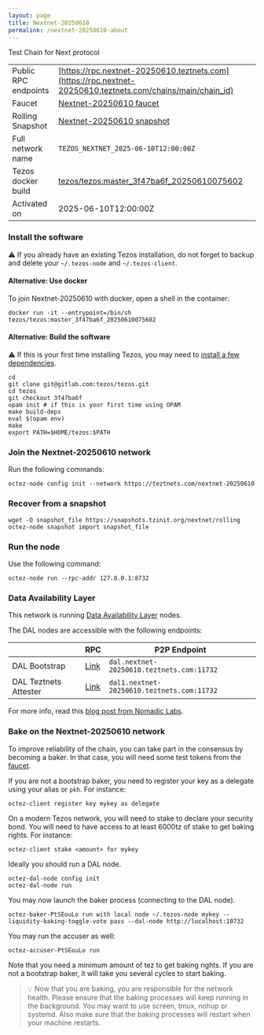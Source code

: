 ```yaml
---
layout: page
title: Nextnet-20250610
permalink: /nextnet-20250610-about
---
```


Test Chain for Next protocol

| | |
|-------|---------------------|
| Public RPC endpoints | [https://rpc.nextnet-20250610.teztnets.com](https://rpc.nextnet-20250610.teztnets.com/chains/main/chain_id)<br/> |
| Faucet | [Nextnet-20250610 faucet](https://faucet.nextnet-20250610.teztnets.com) |
| Rolling Snapshot | [Nextnet-20250610 snapshot](https://snapshots.tzinit.org/nextnet/rolling) |
| Full network name | `TEZOS_NEXTNET_2025-06-10T12:00:00Z` |
| Tezos docker build | [tezos/tezos:master_3f47ba6f_20250610075602](https://hub.docker.com/r/tezos/tezos/tags?page=1&ordering=last_updated&name=master_3f47ba6f_20250610075602) |
| Activated on | 2025-06-10T12:00:00Z |





### Install the software

⚠️  If you already have an existing Tezos installation, do not forget to backup and delete your `~/.tezos-node` and `~/.tezos-client`.



#### Alternative: Use docker

To join Nextnet-20250610 with docker, open a shell in the container:

```
docker run -it --entrypoint=/bin/sh tezos/tezos:master_3f47ba6f_20250610075602
```


#### Alternative: Build the software

⚠️  If this is your first time installing Tezos, you may need to [install a few dependencies](https://tezos.gitlab.io/introduction/howtoget.html#setting-up-the-development-environment-from-scratch).

```
cd
git clone git@gitlab.com:tezos/tezos.git
cd tezos
git checkout 3f47ba6f
opam init # if this is your first time using OPAM
make build-deps
eval $(opam env)
make
export PATH=$HOME/tezos:$PATH
```

### Join the Nextnet-20250610 network

Run the following commands:

```
octez-node config init --network https://teztnets.com/nextnet-20250610

```


### Recover from a snapshot

```
wget -O snapshot_file https://snapshots.tzinit.org/nextnet/rolling
octez-node snapshot import snapshot_file
```


### Run the node

Use the following command:

```
octez-node run --rpc-addr 127.0.0.1:8732
```




### Data Availability Layer

This network is running [Data Availability Layer](https://tezos.gitlab.io/shell/dal.html) nodes.


The DAL nodes are accessible with the following endpoints:

| | RPC | P2P Endpoint |
|------------|---------|--------------|
| DAL Bootstrap | [Link](https://dal-bootstrap-rpc.nextnet-20250610.teztnets.com/p2p/gossipsub/scores) | `dal.nextnet-20250610.teztnets.com:11732` |
| DAL Teztnets Attester | [Link](https://dal-attester-rpc.nextnet-20250610.teztnets.com/p2p/gossipsub/scores) | `dal1.nextnet-20250610.teztnets.com:11732` |


For more info, read this [blog post from Nomadic Labs](https://research-development.nomadic-labs.com/data-availability-layer-tezos.html).



### Bake on the Nextnet-20250610 network

To improve reliability of the chain, you can take part in the consensus by becoming a baker. In that case, you will need some test tokens from the [faucet](https://faucet.nextnet-20250610.teztnets.com).

If you are not a bootstrap baker, you need to register your key as a delegate using your alias or `pkh`. For instance:
```bash=2
octez-client register key mykey as delegate
```

On a modern Tezos network, you will need to stake to declare your security bond.  You will need to have access to at least 6000tz of stake to get baking rights. For instance:
```
octez-client stake <amount> for mykey
```	

Ideally you should run a DAL node.
```
octez-dal-node config init
octez-dal-node run
```

You may now launch the baker process (connecting to the DAL node).
```bash=3
octez-baker-PtSEouLo run with local node ~/.tezos-node mykey --liquidity-baking-toggle-vote pass --dal-node http://localhost:10732
```

You may run the accuser as well:
```bash=3
octez-accuser-PtSEouLo run
```

Note that you need a minimum amount of tez to get baking rights. If you are not a bootstrap baker, it will take you several cycles to start baking.

> 💡 Now that you are baking, you are responsible for the network health. Please ensure that the baking processes will keep running in the background. You may want to use screen, tmux, nohup or systemd. Also make sure that the baking processes will restart when your machine restarts.



